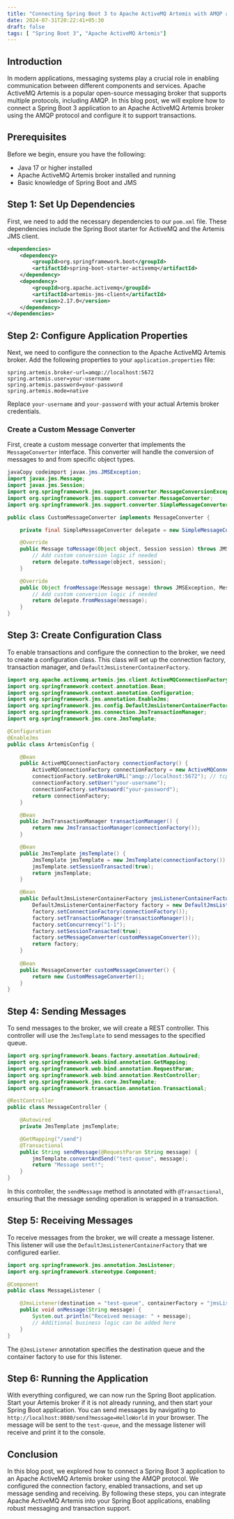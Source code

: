 ```yaml
---
title: "Connecting Spring Boot 3 to Apache ActiveMQ Artemis with AMQP and Transactions"
date: 2024-07-31T20:22:41+05:30
draft: false
tags: [ "Spring Boot 3", "Apache ActiveMQ Artemis"]
---
```


## Introduction

In modern applications, messaging systems play a crucial role in enabling communication between different components and services. Apache ActiveMQ Artemis is a popular open-source messaging broker that supports multiple protocols, including AMQP. In this blog post, we will explore how to connect a Spring Boot 3 application to an Apache ActiveMQ Artemis broker using the AMQP protocol and configure it to support transactions.

## Prerequisites

Before we begin, ensure you have the following:

- Java 17 or higher installed
- Apache ActiveMQ Artemis broker installed and running
- Basic knowledge of Spring Boot and JMS

## Step 1: Set Up Dependencies

First, we need to add the necessary dependencies to our `pom.xml` file. These dependencies include the Spring Boot starter for ActiveMQ and the Artemis JMS client.

```xml
<dependencies>
    <dependency>
        <groupId>org.springframework.boot</groupId>
        <artifactId>spring-boot-starter-activemq</artifactId>
    </dependency>
    <dependency>
        <groupId>org.apache.activemq</groupId>
        <artifactId>artemis-jms-client</artifactId>
        <version>2.17.0</version>
    </dependency>
</dependencies>
```

## Step 2: Configure Application Properties

Next, we need to configure the connection to the Apache ActiveMQ Artemis broker. Add the following properties to your `application.properties` file:

```properties
spring.artemis.broker-url=amqp://localhost:5672
spring.artemis.user=your-username
spring.artemis.password=your-password
spring.artemis.mode=native
```

Replace `your-username` and `your-password` with your actual Artemis broker credentials.

### Create a Custom Message Converter

First, create a custom message converter that implements the `MessageConverter` interface. This converter will handle the conversion of messages to and from specific object types.

```java
javaCopy codeimport javax.jms.JMSException;
import javax.jms.Message;
import javax.jms.Session;
import org.springframework.jms.support.converter.MessageConversionException;
import org.springframework.jms.support.converter.MessageConverter;
import org.springframework.jms.support.converter.SimpleMessageConverter;

public class CustomMessageConverter implements MessageConverter {

    private final SimpleMessageConverter delegate = new SimpleMessageConverter();

    @Override
    public Message toMessage(Object object, Session session) throws JMSException, 	MessageConversionException {
        // Add custom conversion logic if needed
        return delegate.toMessage(object, session);
    }

    @Override
    public Object fromMessage(Message message) throws JMSException, MessageConversionException {
        // Add custom conversion logic if needed
        return delegate.fromMessage(message);
    }
}
```

## Step 3: Create Configuration Class

To enable transactions and configure the connection to the broker, we need to create a configuration class. This class will set up the connection factory, transaction manager, and `DefaultJmsListenerContainerFactory`.

```java
import org.apache.activemq.artemis.jms.client.ActiveMQConnectionFactory;
import org.springframework.context.annotation.Bean;
import org.springframework.context.annotation.Configuration;
import org.springframework.jms.annotation.EnableJms;
import org.springframework.jms.config.DefaultJmsListenerContainerFactory;
import org.springframework.jms.connection.JmsTransactionManager;
import org.springframework.jms.core.JmsTemplate;

@Configuration
@EnableJms
public class ArtemisConfig {

    @Bean
    public ActiveMQConnectionFactory connectionFactory() {
        ActiveMQConnectionFactory connectionFactory = new ActiveMQConnectionFactory();
        connectionFactory.setBrokerURL("amqp://localhost:5672"); // tcp: for TCP protocol
        connectionFactory.setUser("your-username");
        connectionFactory.setPassword("your-password");
        return connectionFactory;
    }

    @Bean
    public JmsTransactionManager transactionManager() {
        return new JmsTransactionManager(connectionFactory());
    }

    @Bean
    public JmsTemplate jmsTemplate() {
        JmsTemplate jmsTemplate = new JmsTemplate(connectionFactory());
        jmsTemplate.setSessionTransacted(true);
        return jmsTemplate;
    }

    @Bean
    public DefaultJmsListenerContainerFactory jmsListenerContainerFactory() {
        DefaultJmsListenerContainerFactory factory = new DefaultJmsListenerContainerFactory();
        factory.setConnectionFactory(connectionFactory());
        factory.setTransactionManager(transactionManager());
        factory.setConcurrency("1-1");
        factory.setSessionTransacted(true);
        factory.setMessageConverter(customMessageConverter());
        return factory;
    }
    
    @Bean
    public MessageConverter customMessageConverter() {
        return new CustomMessageConverter();
    }
}
```

## Step 4: Sending Messages

To send messages to the broker, we will create a REST controller. This controller will use the `JmsTemplate` to send messages to the specified queue.

```java
import org.springframework.beans.factory.annotation.Autowired;
import org.springframework.web.bind.annotation.GetMapping;
import org.springframework.web.bind.annotation.RequestParam;
import org.springframework.web.bind.annotation.RestController;
import org.springframework.jms.core.JmsTemplate;
import org.springframework.transaction.annotation.Transactional;

@RestController
public class MessageController {

    @Autowired
    private JmsTemplate jmsTemplate;

    @GetMapping("/send")
    @Transactional
    public String sendMessage(@RequestParam String message) {
        jmsTemplate.convertAndSend("test-queue", message);
        return "Message sent!";
    }
}
```

In this controller, the `sendMessage` method is annotated with `@Transactional`, ensuring that the message sending operation is wrapped in a transaction.

## Step 5: Receiving Messages

To receive messages from the broker, we will create a message listener. This listener will use the `DefaultJmsListenerContainerFactory` that we configured earlier.

```java
import org.springframework.jms.annotation.JmsListener;
import org.springframework.stereotype.Component;

@Component
public class MessageListener {

    @JmsListener(destination = "test-queue", containerFactory = "jmsListenerContainerFactory")
    public void onMessage(String message) {
        System.out.println("Received message: " + message);
        // Additional business logic can be added here
    }
}
```

The `@JmsListener` annotation specifies the destination queue and the container factory to use for this listener.

## Step 6: Running the Application

With everything configured, we can now run the Spring Boot application. Start your Artemis broker if it is not already running, and then start your Spring Boot application. You can send messages by navigating to `http://localhost:8080/send?message=HelloWorld` in your browser. The message will be sent to the `test-queue`, and the message listener will receive and print it to the console.

## Conclusion

In this blog post, we explored how to connect a Spring Boot 3 application to an Apache ActiveMQ Artemis broker using the AMQP protocol. We configured the connection factory, enabled transactions, and set up message sending and receiving. By following these steps, you can integrate Apache ActiveMQ Artemis into your Spring Boot applications, enabling robust messaging and transaction support.
